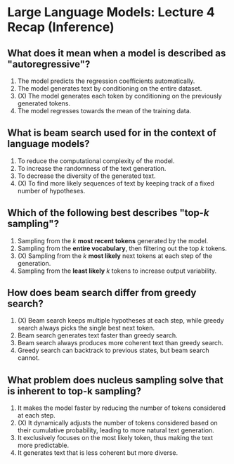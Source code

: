 # Large Language Models: Lecture 4 Recap (Inference)

## What does it mean when a model is described as "autoregressive"?

1. The model predicts the regression coefficients automatically.
2. The model generates text by conditioning on the entire dataset.
3. (X) The model generates each token by conditioning on the previously generated tokens.
4. The model regresses towards the mean of the training data.

## What is beam search used for in the context of language models?

1. To reduce the computational complexity of the model.
2. To increase the randomness of the text generation.
3. To decrease the diversity of the generated text.
4. (X) To find more likely sequences of text by keeping track of a fixed number of hypotheses.

## Which of the following best describes "top-$k$ sampling"?

1. Sampling from the $k$ **most recent tokens** generated by the model.
2. Sampling from the **entire vocabulary**, then filtering out the top $k$ tokens.
3. (X) Sampling from the $k$ **most likely** next tokens at each step of the generation.
4. Sampling from the **least likely** $k$ tokens to increase output variability.

## How does beam search differ from greedy search?

1. (X) Beam search keeps multiple hypotheses at each step, while greedy search always picks the single best next token.
2. Beam search generates text faster than greedy search.
3. Beam search always produces more coherent text than greedy search.
4. Greedy search can backtrack to previous states, but beam search cannot.

## What problem does nucleus sampling solve that is inherent to top-k sampling?

1. It makes the model faster by reducing the number of tokens considered at each step.
2. (X) It dynamically adjusts the number of tokens considered based on their cumulative probability, leading to more natural text generation.
3. It exclusively focuses on the most likely token, thus making the text more predictable.
4. It generates text that is less coherent but more diverse.
